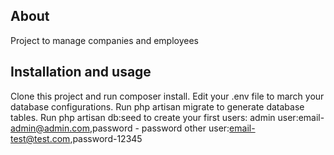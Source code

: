 ## About 

 Project to manage companies and employees

## Installation and usage
Clone this project and run composer install.
Edit your .env file to march your database configurations.
Run php artisan migrate to generate database tables.
Run php artisan db:seed to create your first users:
    admin user:email- admin@admin.com,password - password
    other user:email-test@test.com,password-12345